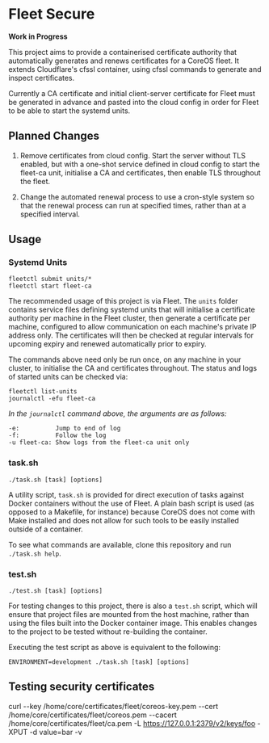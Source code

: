 # Fleet Secure
**Work in Progress**

This project aims to provide a containerised certificate authority that automatically generates and renews certificates for a CoreOS fleet. It extends Cloudflare's cfssl container, using cfssl commands to generate and inspect certificates.

Currently a CA certificate and initial client-server certificate for Fleet must be generated in advance and pasted into the cloud config in order for Fleet to be able to start the systemd units.
 
 ## Planned Changes
 
1. Remove certificates from cloud config. Start the server without TLS enabled, but with a one-shot service defined in cloud config to start the fleet-ca unit, initialise a CA and certificates, then enable TLS throughout the fleet.

2. Change the automated renewal process to use a cron-style system so that the renewal process can run at specified times, rather than at a specified interval.

## Usage

### Systemd Units
```
fleetctl submit units/*
fleetctl start fleet-ca
```

The recommended usage of this project is via Fleet. The `units` folder contains service files defining systemd units that will initialise a certificate authority per machine in the Fleet cluster, then generate a certificate per machine, configured to allow communication on each machine's private IP address only. The certificates will then be checked at regular intervals for upcoming expiry and renewed automatically prior to expiry.

The commands above need only be run once, on any machine in your cluster, to initialise the CA and certificates throughout. The status and logs of started units can be checked via:
```
fleetctl list-units
journalctl -efu fleet-ca
```
*In the `journalctl` command above, the arguments are as follows:*
```
-e:          Jump to end of log
-f:          Follow the log
-u fleet-ca: Show logs from the fleet-ca unit only
```

### task.sh
```
./task.sh [task] [options]
```

A utility script, `task.sh` is provided for direct execution of tasks against Docker containers without the use of Fleet. A plain bash script is used (as opposed to a Makefile, for instance) because CoreOS does not come with Make installed and does not allow for such tools to be easily installed outside of a container.

To see what commands are available, clone this repository and run `./task.sh help`.

### test.sh
```
./test.sh [task] [options]
```

For testing changes to this project, there is also a `test.sh` script, which will ensure that project files are mounted from the host machine, rather than using the files built into the Docker container image. This enables changes to the project to be tested without re-building the container.

Executing the test script as above is equivalent to the following:
```
ENVIRONMENT=development ./task.sh [task] [options]
```

## Testing security certificates
curl --key /home/core/certificates/fleet/coreos-key.pem --cert /home/core/certificates/fleet/coreos.pem --cacert /home/core/certificates/fleet/ca.pem -L https://127.0.0.1:2379/v2/keys/foo -XPUT -d value=bar -v

